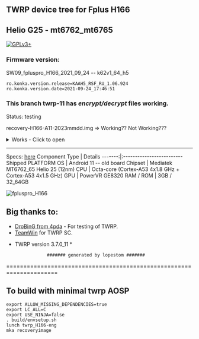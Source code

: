 ## TWRP device tree for Fplus H166
Helio G25 - mt6762_mt6765
---------------
[![GPLv3+](https://img.shields.io/badge/license-GPLv3+-red.svg)](https://www.gnu.org/licenses/gpl-3.0.html)

### Firmware version:
SW09_fpluspro_H166_2021_09_24 -- k62v1_64_h5

```
ro.konka.version.release=KAAH5_RSF_RU_1.06.924
ro.konka.version.date=2021-09-24_17:46:51
```
### This branch twrp-11 has ***encrypt/decrypt*** files working.

Status: testing

recovery-H166-A11-2023mmdd.img => Working?? Not Working???

<details><summary>Works - Click to open</summary>
<p>

- [X] ADB
- [X] Decryption (Android 11)
- [X] Display
- [X] Fasbootd
- [X] Flashing
- [X] MTP
- [X] Sideload
- [X] USB OTG
- [X] Vibrator
</p>
</details>

------------------------------------

Specs: [here](https://www.imei.info/fr/phonedatabase/fplus-h166/)
Component Type | Details
-------:|:-------------------------
Shipped PLATFORM OS	 |  Android 11 -- old board
Chipset	     |  Mediatek MT6762_65 Helio 25 (12nm)
CPU	         |  Octa-core (Cortex-A53 4x1.8 GHz + Cortex-A53 4x1.5 GHz)
GPU	         |  PowerVR GE8320
RAM / ROM	         |  3GB / 32_64GB


![fpluspro_H166](https://market.marvel.ru/upload/resize_cache/webp/iblock/5fd/5fd279858b589b60688d41cb2e1f9ed5.webp)

## Big thanks to:
- [DroBinG from 4pda](https://4pda.to/forum/index.php?showuser=10661048) - For testing of TWRP.<br/>
- [TeamWin](https://github.com/TeamWin) for TWRP SC.
* TWRP version 3.7.0_11 *

                  ####### generated by lopestom #######
===================================================================== 


## To build with minimal twrp AOSP
```
export ALLOW_MISSING_DEPENDENCIES=true
export LC_ALL=C
export USE_NINJA=false
. build/envsetup.sh
lunch twrp_H166-eng
mka recoveryimage
```

